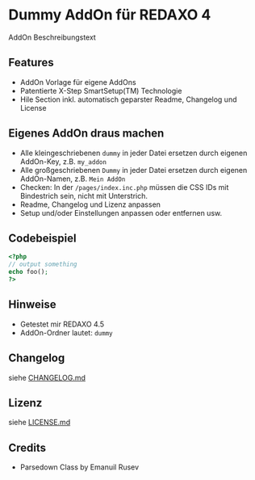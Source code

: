 Dummy AddOn für REDAXO 4
========================

AddOn Beschreibungstext

Features
--------

* AddOn Vorlage für eigene AddOns
* Patentierte X-Step SmartSetup(TM) Technologie
* Hile Section inkl. automatisch geparster Readme, Changelog und License

Eigenes AddOn draus machen
--------------------------

* Alle kleingeschriebenen `dummy` in jeder Datei ersetzen durch eigenen AddOn-Key, z.B. `my_addon`
* Alle großgeschriebenen `Dummy` in jeder Datei  ersetzen durch eigenen AddOn-Namen, z.B. `Mein AddOn`
* Checken: In der `/pages/index.inc.php` müssen die CSS IDs mit Bindestrich sein, nicht mit Unterstrich.
* Readme, Changelog und Lizenz anpassen
* Setup und/oder Einstellungen anpassen oder entfernen usw.

Codebeispiel
------------

```php
<?php
// output something
echo foo();
?>
```

Hinweise
--------

* Getestet mir REDAXO 4.5
* AddOn-Ordner lautet: `dummy`

Changelog
---------

siehe [CHANGELOG.md](CHANGELOG.md)

Lizenz
------

siehe [LICENSE.md](LICENSE.md)

Credits
-------

* Parsedown Class by Emanuil Rusev
